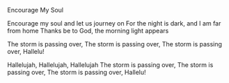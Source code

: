 Encourage My Soul

Encourage my soul and let us journey on
For the night is dark, and I am far from home
Thanks be to God, the morning light appears

The storm is passing over,
The storm is passing over,
The storm is passing over, Hallelu!

Hallelujah, Hallelujah, Hallelujah
The storm is passing over,
The storm is passing over,
The storm is passing over, Hallelu!